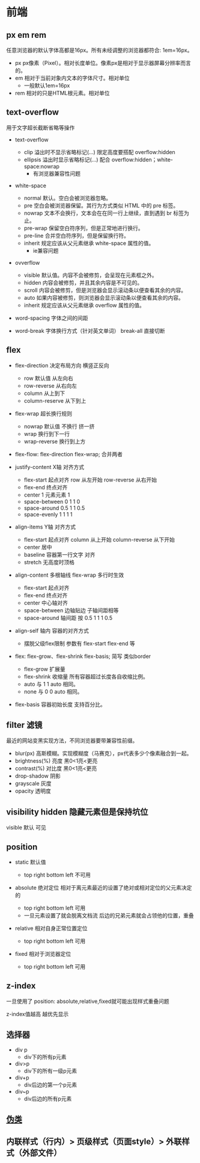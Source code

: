 # 前端

## px em rem

任意浏览器的默认字体高都是16px。所有未经调整的浏览器都符合: 1em=16px。

- px px像素（Pixel）。相对长度单位。像素px是相对于显示器屏幕分辨率而言的。
- em 相对于当前对象内文本的字体尺寸。相对单位
  - 一般默认1em=16px
- rem 相对的只是HTML根元素。相对单位

## text-overflow

用于文字超长截断省略等操作

- text-overflow
  - clip 溢出时不显示省略标记(...) 限定高度要搭配 overflow:hidden
  - ellipsis 溢出时显示省略标记(...) 配合 overflow:hidden；white-space:nowrap
    - 有浏览器兼容性问题

- white-space
  - normal 默认。空白会被浏览器忽略。
  - pre 空白会被浏览器保留。其行为方式类似 HTML 中的 pre 标签。
  - nowrap 文本不会换行，文本会在在同一行上继续，直到遇到 br 标签为止。
  - pre-wrap 保留空白符序列，但是正常地进行换行。
  - pre-line 合并空白符序列，但是保留换行符。
  - inherit 规定应该从父元素继承 white-space 属性的值。
    - ie兼容问题
- ovverflow
  - visible 默认值。内容不会被修剪，会呈现在元素框之外。
  - hidden 内容会被修剪，并且其余内容是不可见的。
  - scroll 内容会被修剪，但是浏览器会显示滚动条以便查看其余的内容。
  - auto 如果内容被修剪，则浏览器会显示滚动条以便查看其余的内容。
  - inherit 规定应该从父元素继承 overflow 属性的值。

- word-spacing 字体之间的间距

- word-break 字体换行方式（针对英文单词） break-all 直接切断

## flex

- flex-direction 决定布局方向 横竖正反向
  - row 默认值 从左向右
  - row-reverse 从右向左
  - column 从上到下
  - column-reserve 从下到上

- flex-wrap  超长换行规则
  - nowrap 默认值 不换行 挤一挤
  - wrap 换行到下一行
  - wrap-reverse 换行到上方

- flex-flow: flex-direction flex-wrap; 合并两者


- justify-content X轴 对齐方式
  - flex-start 起点对齐 row 从左开始 row-reverse 从右开始
  - flex-end 终点对齐
  - center 1 元素元素 1
  - space-between 0 1 1 0
  - space-around 0.5 1 1 0.5
  - space-evenly 1 1 1 1

- align-items Y轴 对齐方式
  - flex-start 起点对齐 column 从上开始 column-reverse 从下开始
  - center 居中
  - baseline  容器第一行文字 对齐
  - stretch 无高度时顶格

- align-content 多根轴线 flex-wrap 多行时生效
  - flex-start 起点对齐
  - flex-end 终点对齐
  - center 中心轴对齐
  - space-between 边轴贴边 子轴间距相等
  - space-around 轴间距 按 0.5 1 1 1 0.5

- align-self 轴内 容器的对齐方式
  - 摆脱父级flex限制 参数有 flex-start  flex-end 等

- flex: flex-grow、flex-shrink flex-basis; 简写 类似border
  - flex-grow 扩展量
  - flex-shrink 收缩量 所有容器超过长度各自收缩比例。
  - auto 与 1 1 auto 相同。
  - none 与 0 0 auto 相同。

- flex-basis 容器初始长度 支持百分比。

## filter 滤镜

最近的网站变黑实现方法，不同浏览器要带兼容性前缀。

- blur(px) 高斯模糊。实现模糊度（马赛克），px代表多少个像素融合到一起。
- brightness(%)	亮度 黑0<1亮<更亮
- contrast(%)	对比度 黑0<1亮<更亮
- drop-shadow 阴影
- grayscale 灰度
- opacity 透明度


## visibility hidden 隐藏元素但是保持坑位

visible 默认 可见

## position

- static 默认值
  - top right bottom left 不可用

- absolute 绝对定位 相对于离元素最近的设置了绝对或相对定位的父元素决定的
  - top right bottom left 可用
  - 一旦元素设置了就会脱离文档流 后边的兄弟元素就会占领他的位置，重叠

- relative 相对自身正常位置定位
  - top right bottom left 可用

- fixed 相对于浏览器定位
  - top right bottom left 可用

## z-index

一旦使用了 position: absolute,relative,fixed就可能出现样式重叠问题

z-index值越高 越优先显示

## 选择器

- div p
  - div下的所有p元素
- div>p
  - div下的所有一级p元素
- div+p
  - div后边的第一个p元素
- div~p
  - div后边的所有p元素

## [伪类](https://www.runoob.com/css/css-pseudo-classes.html)

## 内联样式（行内）> 页级样式（页面style）> 外联样式（外部文件）
